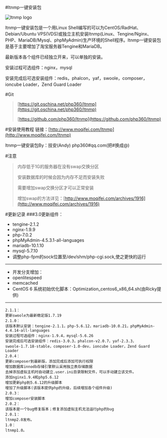 #ltnmp一键安装包

![ltnmp logo](http://www.moqifei.com/wp-content/uploads/2015/07/ltnmp.gif)

ltnmp一键安装包是一个用Linux Shell编写的可以为CentOS/RadHat、Debian/Ubuntu VPS(VDS)或独立主机安装ltnmp(Linux、Tengine/Nginx、PHP、MariaDB/Mysql、phpMyAdmin)生产环境的Shell程序。ltnmp一键安装包是基于主要增加了淘宝服务器Tengine和MariaDB。

最新版本各个组件已经独立开来，可以单独的安装。

安装过程可选组件：nginx，mysql

安装完成后可选安装组件：redis，phalcon，yaf，swoole，composer，ioncube Loader，Zend Guard Loader


#Git
> [https://git.oschina.net/php360/ltnmp](https://git.oschina.net/php360/ltnmp)
>
> [https://github.com/php360/ltnmp](https://github.com/php360/ltnmp)

#安装使用教程
链接：[http://www.moqifei.com/ltnmp](http://www.moqifei.com/ltnmp)

ltnmp一键安装包By：技安(Andy) php360#qq.com(把#换成@)

#注意
> 内存低于1G的服务器在没有swap交换分区
>
> 安装数据库的时候会因为内存不足而安装失败
>
> 需要增加swap交换分区才可以正常安装
>
> 增加swap的方法详见：[http://www.moqifei.com/archives/1916](http://www.moqifei.com/archives/1916)

#更新记录
###3.0更新组件：
* tengine-2.1.2
* nginx-1.9.9
* php-7.0.2
* phpMyAdmin-4.5.3.1-all-languages
* mariadb-10.1.10
* mysql-5.7.10
* 调整php-fpm的sock位置至/dev/shm/php-cgi.sock,使之更快的运行

---
* 开发分支增加：
* openlitespeed
* memcached
* CentOS 6 系统初始优化脚本：Optimization_centos6_x86_64.sh(由Ricky提供)

---
    2.1.1：
    更新swoole为最新稳定版1.7.19
    2.1.0：
    该版本默认安装：tengine-2.1.1，php-5.6.12，mariadb-10.0.21，phpMyAdmin-4.4.14-all-languages
    安装过程可选组件：nginx-1.9.4，mysql-5.6.26
    安装完成后可选安装组件：redis-3.0.3，phalcon-v2.0.7，yaf-2.3.3，
    swoole-1.7.18-stable，composer-1.0-dev，ioncube Loader，Zend Guard Loader
    2.0.4：
    更新composer到最新版，添加完成后添加可执行权限
    增加数据库innodb存储引擎默认采用独立表存储数据
    去掉添加虚拟主机时自动建立.user.ini目录限制文件，可以手动建立该文件。
    添加nginx1.9.4和php5.6.12
    增加更新php到5.6.12的升级脚本
    增加了升级脚本(该版本提供php的升级，后续增加各个组件升级)
    2.0.3：
    增加composer安装脚本
    2.0.2：
    该版本是一个bug修复版本；修复添加虚拟主机无法运行php的bug
    2.0.1：
    ltnmp2.0发布。
    1.0：
    ltnmp1.0。
